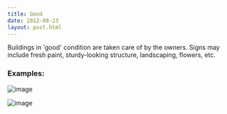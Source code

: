 ```yaml
---
title: Good
date: 2012-08-23
layout: post.html
---
```

Buildings in 'good' condition are taken care of by the owners. Signs may include fresh paint, sturdy-looking structure, landscaping, flowers, etc.

### Examples:
![image](https://user-images.githubusercontent.com/19536044/58285428-578b4700-7d72-11e9-938e-c2c0967865b7.png)

![image](https://user-images.githubusercontent.com/19536044/58285452-61ad4580-7d72-11e9-91b9-2c6e76b2b822.png)
